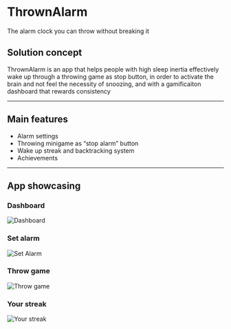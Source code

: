 # ThrownAlarm

The alarm clock you can throw without breaking it

## Solution concept

ThrownAlarm is an app that helps people with high sleep inertia effectively wake up through a throwing game as stop button, in order to activate the brain and not feel the necessity of snoozing, and with a gamificaiton dashboard that rewards consistency

---

## Main features

- Alarm settings
- Throwing minigame as “stop alarm” button
- Wake up streak and backtracking system
- Achievements

---

## App showcasing
### Dashboard
![Dashboard](https://github.com/lucaincarnato/ThrownAlarm/blob/main/Showcase/dashboard.png)
### Set alarm
![Set Alarm](https://github.com/lucaincarnato/ThrownAlarm/blob/main/Showcase/setalarm.png)
### Throw game
![Throw game](https://github.com/lucaincarnato/ThrownAlarm/blob/main/Showcase/minigame.png)
### Your streak
![Your streak](https://github.com/lucaincarnato/ThrownAlarm/blob/main/Showcase/streak.png)
